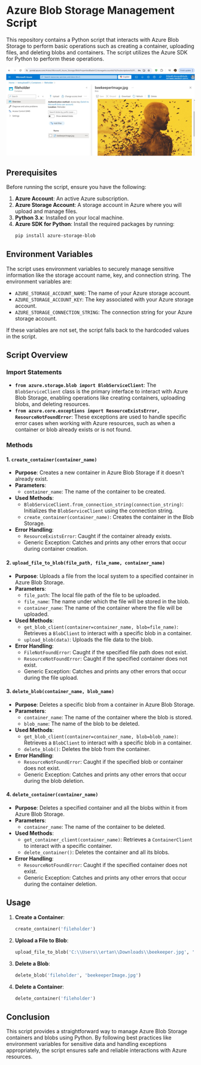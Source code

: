 # Azure Blob Storage Management Script

This repository contains a Python script that interacts with Azure Blob Storage to perform basic operations such as creating a container, uploading files, and deleting blobs and containers. The script utilizes the Azure SDK for Python to perform these operations.
<p><img src="./uploaded_beekeeper.jpg" alt="Beekeeper" width="600px"></p>

## Prerequisites

Before running the script, ensure you have the following:

1. **Azure Account**: An active Azure subscription.
2. **Azure Storage Account**: A storage account in Azure where you will upload and manage files.
3. **Python 3.x**: Installed on your local machine.
4. **Azure SDK for Python**: Install the required packages by running:
   ```bash
   pip install azure-storage-blob
   ```

## Environment Variables

The script uses environment variables to securely manage sensitive information like the storage account name, key, and connection string. The environment variables are:

- `AZURE_STORAGE_ACCOUNT_NAME`: The name of your Azure storage account.
- `AZURE_STORAGE_ACCOUNT_KEY`: The key associated with your Azure storage account.
- `AZURE_STORAGE_CONNECTION_STRING`: The connection string for your Azure storage account.

If these variables are not set, the script falls back to the hardcoded values in the script.

## Script Overview

### Import Statements

- **`from azure.storage.blob import BlobServiceClient`**: The `BlobServiceClient` class is the primary interface to interact with Azure Blob Storage, enabling operations like creating containers, uploading blobs, and deleting resources.
- **`from azure.core.exceptions import ResourceExistsError, ResourceNotFoundError`**: These exceptions are used to handle specific error cases when working with Azure resources, such as when a container or blob already exists or is not found.

### Methods

#### 1. `create_container(container_name)`

- **Purpose**: Creates a new container in Azure Blob Storage if it doesn't already exist.
- **Parameters**:
  - `container_name`: The name of the container to be created.
- **Used Methods**:
  - `BlobServiceClient.from_connection_string(connection_string)`: Initializes the `BlobServiceClient` using the connection string.
  - `create_container(container_name)`: Creates the container in the Blob Storage.
- **Error Handling**:
  - `ResourceExistsError`: Caught if the container already exists.
  - Generic Exception: Catches and prints any other errors that occur during container creation.

#### 2. `upload_file_to_blob(file_path, file_name, container_name)`

- **Purpose**: Uploads a file from the local system to a specified container in Azure Blob Storage.
- **Parameters**:
  - `file_path`: The local file path of the file to be uploaded.
  - `file_name`: The name under which the file will be stored in the blob.
  - `container_name`: The name of the container where the file will be uploaded.
- **Used Methods**:
  - `get_blob_client(container=container_name, blob=file_name)`: Retrieves a `BlobClient` to interact with a specific blob in a container.
  - `upload_blob(data)`: Uploads the file data to the blob.
- **Error Handling**:
  - `FileNotFoundError`: Caught if the specified file path does not exist.
  - `ResourceNotFoundError`: Caught if the specified container does not exist.
  - Generic Exception: Catches and prints any other errors that occur during the file upload.

#### 3. `delete_blob(container_name, blob_name)`

- **Purpose**: Deletes a specific blob from a container in Azure Blob Storage.
- **Parameters**:
  - `container_name`: The name of the container where the blob is stored.
  - `blob_name`: The name of the blob to be deleted.
- **Used Methods**:
  - `get_blob_client(container=container_name, blob=blob_name)`: Retrieves a `BlobClient` to interact with a specific blob in a container.
  - `delete_blob()`: Deletes the blob from the container.
- **Error Handling**:
  - `ResourceNotFoundError`: Caught if the specified blob or container does not exist.
  - Generic Exception: Catches and prints any other errors that occur during the blob deletion.

#### 4. `delete_container(container_name)`

- **Purpose**: Deletes a specified container and all the blobs within it from Azure Blob Storage.
- **Parameters**:
  - `container_name`: The name of the container to be deleted.
- **Used Methods**:
  - `get_container_client(container_name)`: Retrieves a `ContainerClient` to interact with a specific container.
  - `delete_container()`: Deletes the container and all its blobs.
- **Error Handling**:
  - `ResourceNotFoundError`: Caught if the specified container does not exist.
  - Generic Exception: Catches and prints any other errors that occur during the container deletion.

## Usage

1. **Create a Container**:
   ```python
   create_container('fileholder')
   ```

2. **Upload a File to Blob**:
   ```python
   upload_file_to_blob('C:\\Users\\ertan\\Downloads\\beekeeper.jpg', 'beekeeperImage.jpg', 'fileholder')
   ```

3. **Delete a Blob**:
   ```python
   delete_blob('fileholder', 'beekeeperImage.jpg')
   ```

4. **Delete a Container**:
   ```python
   delete_container('fileholder')
   ```

## Conclusion

This script provides a straightforward way to manage Azure Blob Storage containers and blobs using Python. By following best practices like environment variables for sensitive data and handling exceptions appropriately, the script ensures safe and reliable interactions with Azure resources.
